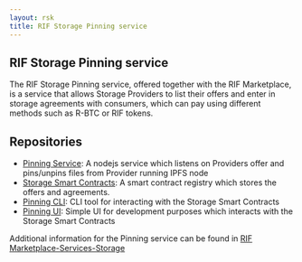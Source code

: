 ```yaml
---
layout: rsk
title: RIF Storage Pinning service
---
```


## RIF Storage Pinning service
The RIF Storage Pinning service, offered together with the RIF Marketplace, is a service that allows Storage Providers to list their offers and enter in storage agreements with consumers, which can pay using different methods such as R-BTC or RIF tokens.

## Repositories
 - [Pinning Service](https://github.com/rsksmart/rif-storage-pinner): A nodejs service which listens on Providers offer and pins/unpins files from Provider running IPFS node
 - [Storage Smart Contracts](https://github.com/rsksmart/rif-marketplace-storage): A smart contract registry which stores the offers and agreements.
 - [Pinning CLI](https://github.com/rsksmart/rif-storage-cli): CLI tool for interacting with the Storage Smart Contracts
 - [Pinning UI](https://github.com/rsksmart/rif-storage-pinning-ui): Simple UI for development purposes which interacts with the Storage Smart Contracts

Additional information for the Pinning service can be found in [RIF Marketplace-Services-Storage](/rif/marketplace/services/storage/techspecs)